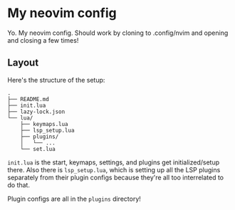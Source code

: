 # My neovim config

Yo. My neovim config. Should work by cloning to .config/nvim and opening and closing a few times!

## Layout

Here's the structure of the setup:

```
.
├── README.md
├── init.lua
├── lazy-lock.json
└── lua/
    ├── keymaps.lua
    ├── lsp_setup.lua
    ├── plugins/
    │   └── ...
    └── set.lua
```

```init.lua``` is the start, keymaps, settings, and plugins get initialized/setup there. Also there is ```lsp_setup.lua```, which is setting up all the LSP plugins separately from their plugin configs because they're all too interrelated to do that.

Plugin configs are all in the ```plugins``` directory! 
